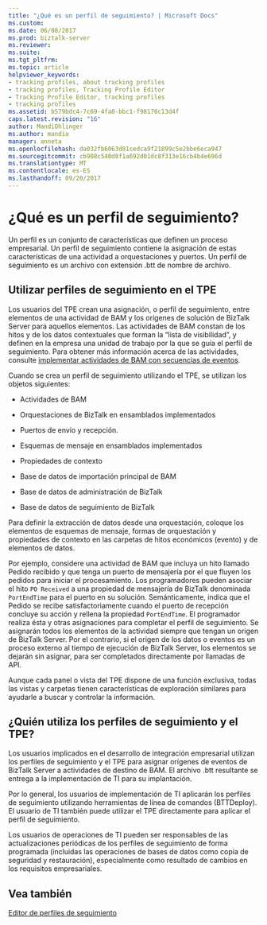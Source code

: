 ```yaml
---
title: "¿Qué es un perfil de seguimiento? | Microsoft Docs"
ms.custom: 
ms.date: 06/08/2017
ms.prod: biztalk-server
ms.reviewer: 
ms.suite: 
ms.tgt_pltfrm: 
ms.topic: article
helpviewer_keywords:
- tracking profiles, about tracking profiles
- tracking profiles, Tracking Profile Editor
- Tracking Profile Editor, tracking profiles
- tracking profiles
ms.assetid: b579bdc4-7c69-4fa0-bbc1-f98170c13d4f
caps.latest.revision: "16"
author: MandiOhlinger
ms.author: mandia
manager: anneta
ms.openlocfilehash: da032fb6063d81cedca9f21899c5e2bbe6eca947
ms.sourcegitcommit: cb908c540d8f1a692d01dc8f313e16cb4b4e696d
ms.translationtype: MT
ms.contentlocale: es-ES
ms.lasthandoff: 09/20/2017
---
```

# <a name="what-is-a-tracking-profile"></a>¿Qué es un perfil de seguimiento?
Un perfil es un conjunto de características que definen un proceso empresarial. Un perfil de seguimiento contiene la asignación de estas características de una actividad a orquestaciones y puertos. Un perfil de seguimiento es un archivo con extensión .btt de nombre de archivo.  
  
## <a name="using-tracking-profiles-in-the-tpe"></a>Utilizar perfiles de seguimiento en el TPE  
 Los usuarios del TPE crean una asignación, o perfil de seguimiento, entre elementos de una actividad de BAM y los orígenes de solución de BizTalk Server para aquellos elementos. Las actividades de BAM constan de los hitos y de los datos contextuales que forman la “lista de visibilidad”, y definen en la empresa una unidad de trabajo por la que se guía el perfil de seguimiento. Para obtener más información acerca de las actividades, consulte [implementar actividades de BAM con secuencias de eventos](../core/implementing-bam-activities-with-event-streams.md).  
  
 Cuando se crea un perfil de seguimiento utilizando el TPE, se utilizan los objetos siguientes:  
  
-   Actividades de BAM  
  
-   Orquestaciones de BizTalk en ensamblados implementados  
  
-   Puertos de envío y recepción.  
  
-   Esquemas de mensaje en ensamblados implementados  
  
-   Propiedades de contexto  
  
-   Base de datos de importación principal de BAM  
  
-   Base de datos de administración de BizTalk  
  
-   Base de datos de seguimiento de BizTalk  
  
 Para definir la extracción de datos desde una orquestación, coloque los elementos de esquemas de mensaje, formas de orquestación y propiedades de contexto en las carpetas de hitos económicos (evento) y de elementos de datos.  
  
 Por ejemplo, considere una actividad de BAM que incluya un hito llamado Pedido recibido y que tenga un puerto de mensajería por el que fluyen los pedidos para iniciar el procesamiento. Los programadores pueden asociar el hito `PO Received` a una propiedad de mensajería de BizTalk denominada `PortEndTime` para el puerto en su solución. Semánticamente, indica que el Pedido se recibe satisfactoriamente cuando el puerto de recepción concluye su acción y rellena la propiedad `PortEndTime`. El programador realiza ésta y otras asignaciones para completar el perfil de seguimiento. Se asignarán todos los elementos de la actividad siempre que tengan un origen de BizTalk Server. Por el contrario, si el origen de los datos o eventos es un proceso externo al tiempo de ejecución de BizTalk Server, los elementos se dejarán sin asignar, para ser completados directamente por llamadas de API.  
  
 Aunque cada panel o vista del TPE dispone de una función exclusiva, todas las vistas y carpetas tienen características de exploración similares para ayudarle a buscar y controlar la información.  
  
## <a name="who-uses-tracking-profiles-and-the-tpe"></a>¿Quién utiliza los perfiles de seguimiento y el TPE?  
 Los usuarios implicados en el desarrollo de integración empresarial utilizan los perfiles de seguimiento y el TPE para asignar orígenes de eventos de BizTalk Server a actividades de destino de BAM. El archivo .btt resultante se entrega a la implementación de TI para su implantación.  
  
 Por lo general, los usuarios de implementación de TI aplicarán los perfiles de seguimiento utilizando herramientas de línea de comandos (BTTDeploy). El usuario de TI también puede utilizar el TPE directamente para aplicar el perfil de seguimiento.  
  
 Los usuarios de operaciones de TI pueden ser responsables de las actualizaciones periódicas de los perfiles de seguimiento de forma programada (incluidas las operaciones de bases de datos como copia de seguridad y restauración), especialmente como resultado de cambios en los requisitos empresariales.  
  
## <a name="see-also"></a>Vea también  
 [Editor de perfiles de seguimiento](../core/tracking-profile-editor.md)